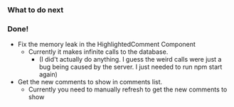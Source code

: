 ### What to do next







### Done!
* Fix the memory leak in the HighlightedComment Component
    * Currently it makes infinite calls to the database.
        * (I did't actually do anything. I guess the weird calls were just a bug being caused by the server. I just needed to run npm start again)
* Get the new comments to show in comments list. 
    * Currently you need to manually refresh to get the new comments to show